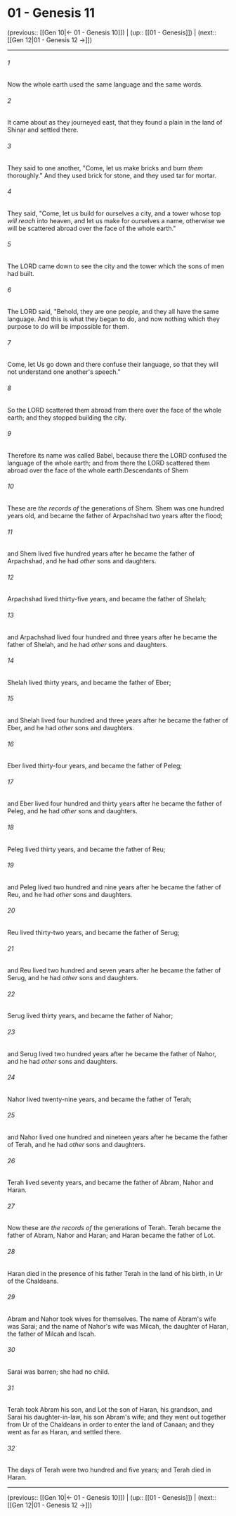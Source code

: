 # 01 - Genesis 11

(previous:: [[Gen 10|← 01 - Genesis 10]]) | (up:: [[01 - Genesis]]) | (next:: [[Gen 12|01 - Genesis 12 →]])

***


###### 1 
Now the whole earth used the same language and the same words. 

###### 2 
It came about as they journeyed east, that they found a plain in the land of Shinar and settled there. 

###### 3 
They said to one another, "Come, let us make bricks and burn _them_ thoroughly." And they used brick for stone, and they used tar for mortar. 

###### 4 
They said, "Come, let us build for ourselves a city, and a tower whose top _will reach_ into heaven, and let us make for ourselves a name, otherwise we will be scattered abroad over the face of the whole earth." 

###### 5 
The LORD came down to see the city and the tower which the sons of men had built. 

###### 6 
The LORD said, "Behold, they are one people, and they all have the same language. And this is what they began to do, and now nothing which they purpose to do will be impossible for them. 

###### 7 
Come, let Us go down and there confuse their language, so that they will not understand one another's speech." 

###### 8 
So the LORD scattered them abroad from there over the face of the whole earth; and they stopped building the city. 

###### 9 
Therefore its name was called Babel, because there the LORD confused the language of the whole earth; and from there the LORD scattered them abroad over the face of the whole earth.Descendants of Shem 

###### 10 
These are _the records of_ the generations of Shem. Shem was one hundred years old, and became the father of Arpachshad two years after the flood; 

###### 11 
and Shem lived five hundred years after he became the father of Arpachshad, and he had _other_ sons and daughters. 

###### 12 
Arpachshad lived thirty-five years, and became the father of Shelah; 

###### 13 
and Arpachshad lived four hundred and three years after he became the father of Shelah, and he had _other_ sons and daughters. 

###### 14 
Shelah lived thirty years, and became the father of Eber; 

###### 15 
and Shelah lived four hundred and three years after he became the father of Eber, and he had _other_ sons and daughters. 

###### 16 
Eber lived thirty-four years, and became the father of Peleg; 

###### 17 
and Eber lived four hundred and thirty years after he became the father of Peleg, and he had _other_ sons and daughters. 

###### 18 
Peleg lived thirty years, and became the father of Reu; 

###### 19 
and Peleg lived two hundred and nine years after he became the father of Reu, and he had _other_ sons and daughters. 

###### 20 
Reu lived thirty-two years, and became the father of Serug; 

###### 21 
and Reu lived two hundred and seven years after he became the father of Serug, and he had _other_ sons and daughters. 

###### 22 
Serug lived thirty years, and became the father of Nahor; 

###### 23 
and Serug lived two hundred years after he became the father of Nahor, and he had _other_ sons and daughters. 

###### 24 
Nahor lived twenty-nine years, and became the father of Terah; 

###### 25 
and Nahor lived one hundred and nineteen years after he became the father of Terah, and he had _other_ sons and daughters. 

###### 26 
Terah lived seventy years, and became the father of Abram, Nahor and Haran. 

###### 27 
Now these are _the records of_ the generations of Terah. Terah became the father of Abram, Nahor and Haran; and Haran became the father of Lot. 

###### 28 
Haran died in the presence of his father Terah in the land of his birth, in Ur of the Chaldeans. 

###### 29 
Abram and Nahor took wives for themselves. The name of Abram's wife was Sarai; and the name of Nahor's wife was Milcah, the daughter of Haran, the father of Milcah and Iscah. 

###### 30 
Sarai was barren; she had no child. 

###### 31 
Terah took Abram his son, and Lot the son of Haran, his grandson, and Sarai his daughter-in-law, his son Abram's wife; and they went out together from Ur of the Chaldeans in order to enter the land of Canaan; and they went as far as Haran, and settled there. 

###### 32 
The days of Terah were two hundred and five years; and Terah died in Haran.

***

(previous:: [[Gen 10|← 01 - Genesis 10]]) | (up:: [[01 - Genesis]]) | (next:: [[Gen 12|01 - Genesis 12 →]])

